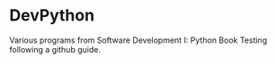 # DevPython
Various programs from Software Development I: Python Book
Testing following a github guide.
